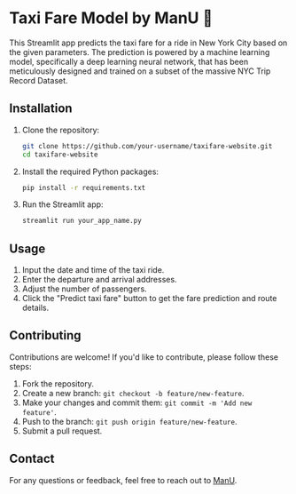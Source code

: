 # Taxi Fare Model by ManU 🚕

This Streamlit app predicts the taxi fare for a ride in New York City based on the given parameters. 
The prediction is powered by a machine learning model, specifically a deep learning neural network, that has been meticulously designed and trained on a subset of the massive NYC Trip Record Dataset.


## Installation

1. Clone the repository:

    ```bash
    git clone https://github.com/your-username/taxifare-website.git
    cd taxifare-website
    ```

2. Install the required Python packages:

    ```bash
    pip install -r requirements.txt
    ```

3. Run the Streamlit app:

    ```bash
    streamlit run your_app_name.py
    ```

## Usage

1. Input the date and time of the taxi ride.
2. Enter the departure and arrival addresses.
3. Adjust the number of passengers.
4. Click the "Predict taxi fare" button to get the fare prediction and route details.

## Contributing

Contributions are welcome! If you'd like to contribute, please follow these steps:

1. Fork the repository.
2. Create a new branch: `git checkout -b feature/new-feature`.
3. Make your changes and commit them: `git commit -m 'Add new feature'`.
4. Push to the branch: `git push origin feature/new-feature`.
5. Submit a pull request.

## Contact

For any questions or feedback, feel free to reach out to [ManU](https://www.linkedin.com/in/emmanuel-mancuso-89103225/).

